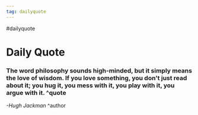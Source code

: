 ```yaml
---
tag: dailyquote
---
```


#dailyquote

# Daily Quote

### The word philosophy sounds high-minded, but it simply means the love of wisdom. If you love something, you don't just read about it; you hug it, you mess with it, you play with it, you argue with it. ^quote
*-Hugh Jackman* ^author
